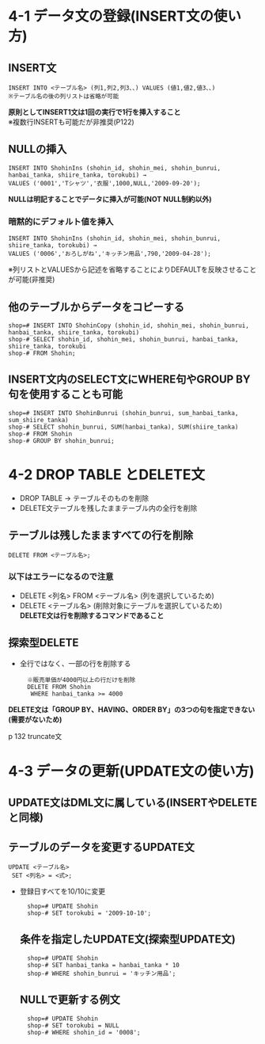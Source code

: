# 4-1 データ文の登録(INSERT文の使い方)

## INSERT文
    INSERT INTO <テーブル名> (列1,列2,列3、、) VALUES (値1,値2,値3、、)
    ※テーブル名の後の列リストは省略が可能

**原則としてINSERT1文は1回の実行で1行を挿入すること**  
※複数行INSERTも可能だが非推奨(P122)

## NULLの挿入
    INSERT INTO ShohinIns (shohin_id, shohin_mei, shohin_bunrui, hanbai_tanka, shiire_tanka, torokubi) → 
    VALUES ('0001','Tシャツ','衣服',1000,NULL,'2009-09-20');

**NULLは明記することでデータに挿入が可能(NOT NULL制約以外)**

### 暗黙的にデフォルト値を挿入
    INSERT INTO ShohinIns (shohin_id, shohin_mei, shohin_bunrui, shiire_tanka, torokubi) →
    VALUES ('0006','おろしがね','キッチン用品',790,'2009-04-28');

※列リストとVALUESから記述を省略することによりDEFAULTを反映させることが可能(非推奨)

## 他のテーブルからデータをコピーする
    shop=# INSERT INTO ShohinCopy (shohin_id, shohin_mei, shohin_bunrui, hanbai_tanka, shiire_tanka, torokubi)
    shop-# SELECT shohin_id, shohin_mei, shohin_bunrui, hanbai_tanka, shiire_tanka, torokubi
    shop-# FROM Shohin;

## INSERT文内のSELECT文にWHERE句やGROUP BY句を使用することも可能
    shop=# INSERT INTO ShohinBunrui (shohin_bunrui, sum_hanbai_tanka, sum_shiire_tanka)
    shop-# SELECT shohin_bunrui, SUM(hanbai_tanka), SUM(shiire_tanka)
    shop-# FROM Shohin
    shop-# GROUP BY shohin_bunrui;

# 4-2 DROP TABLE とDELETE文
- DROP TABLE → テーブルそのものを削除
- DELETE文テーブルを残したままテーブル内の全行を削除

## テーブルは残したまますべての行を削除
    DELETE FROM <テーブル名>;

### 以下はエラーになるので注意
- DELETE <列名> FROM <テーブル名> (列を選択しているため)
- DELETE <テーブル名> (削除対象にテーブルを選択しているため)  
**DELETE文は行を削除するコマンドであること**

## 探索型DELETE
- 全行ではなく、一部の行を削除する

        ※販売単価が4000円以上の行だけを削除
        DELETE FROM Shohin
         WHERE hanbai_tanka >= 4000

**DELETE文は「GROUP BY、HAVING、ORDER BY」の3つの句を指定できない(需要がないため)**

p 132 truncate文

# 4-3 データの更新(UPDATE文の使い方)
## UPDATE文はDML文に属している(INSERTやDELETEと同様)

## テーブルのデータを変更するUPDATE文
    UPDATE <テーブル名>
     SET <列名> = <式>;

- 登録日すべてを10/10に変更

        shop=# UPDATE Shohin
        shop-# SET torokubi = '2009-10-10';

  ## 条件を指定したUPDATE文(探索型UPDATE文)
        shop=# UPDATE Shohin
        shop-# SET hanbai_tanka = hanbai_tanka * 10
        shop-# WHERE shohin_bunrui = 'キッチン用品';

  ## NULLで更新する例文
        shop=# UPDATE Shohin
        shop-# SET torokubi = NULL
        shop-# WHERE shohin_id = '0008';
